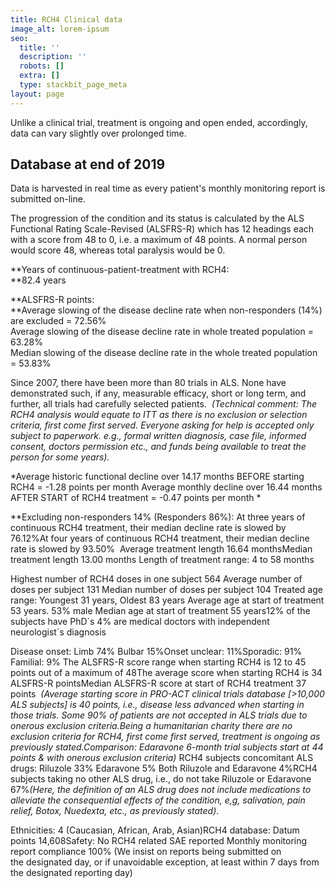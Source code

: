 ```yaml
---
title: RCH4 Clinical data
image_alt: lorem-ipsum
seo:
  title: ''
  description: ''
  robots: []
  extra: []
  type: stackbit_page_meta
layout: page
---
```

Unlike a clinical trial, treatment is ongoing and open ended, accordingly, data can vary slightly over prolonged time.

## Database at end of 2019

Data is harvested in real time as every patient's monthly monitoring report is submitted on-line.

The progression of the condition and its status is calculated by the ALS Functional Rating Scale-Revised (ALSFRS-R) which has 12 headings each with a score from 48 to 0, i.e. a maximum of 48 points.
A normal person would score 48, whereas total paralysis would be 0.

**Years of continuous-patient-treatment with RCH4:   
**82.4 years

**​ALSFRS-R points:  
**Average slowing of the disease decline rate when non-responders (14%) are excluded = 72.56%  
Average slowing of the disease decline rate in whole treated population = 63.28%  
Median slowing of the disease decline rate in the whole treated population = 53.83%  

Since 2007, there have been more than 80 trials in ALS. None have demonstrated such, if any, measurable efficacy, short or long term, and further, all trials had carefully selected patients.
​
*(Technical comment: The RCH4 analysis would equate to ITT as there is no exclusion or selection criteria, first come first served. Everyone asking for help is accepted only subject to paperwork. e.g., formal written diagnosis, case file, informed consent, doctors permission etc., and funds being available to treat the person for some years).*

\*Average historic functional decline over 14.17 months BEFORE starting RCH4 = -1.28 points per month
Average monthly decline over 16.44 months AFTER START of RCH4 treatment = -0.47 points per month \*

*​​*Excluding non-responders 14% (Responders 86%):
At three years of continuous RCH4 treatment, their median decline rate is slowed by 76.12%At four years of continuous RCH4 treatment, their median decline rate is slowed by 93.50%
​
Average treatment length 16.64 monthsMedian treatment length 13.00 months
Length of treatment range: 4 to 58 months

Highest number of RCH4 doses in one subject 564
Average number of doses per subject 131
Median number of doses per subject 104
Treated age range: Youngest 31 years, Oldest 83 years
Average age at start of treatment 53 years. 53% male
Median age at start of treatment 55 years
​12% of the subjects have PhD\`s
4% are medical doctors with independent neurologist\`s diagnosis

Disease onset: Limb 74% Bulbar 15%Onset unclear: 11%Sporadic: 91% Familial: 9%
The ALSFRS-R score range when starting RCH4 is 12 to 45 points out of a maximum of 48The average score when starting RCH4 is 34 ALSFRS-R pointsMedian ALSFRS-R score at start of RCH4 treatment 37 points
​
*(Average starting score in PRO-ACT clinical trials database \[>10,000 ALS subjects] is 40 points, i.e., disease less advanced when starting in those trials. Some 90% of patients are not accepted in ALS trials due to onerous exclusion criteria.Being a humanitarian charity there are no exclusion criteria for RCH4, first come first served, treatment is ongoing as previously stated.Comparison: Edaravone 6-month trial subjects start at 44 points & with onerous exclusion criteria)*
RCH4 subjects concomitant ALS drugs: Riluzole 33% Edaravone 5% Both Riluzole and Edaravone 4%RCH4 subjects taking no other ALS drug, i.e., do not take Riluzole or Edaravone 67%*(Here, the definition of an ALS drug does not include medications to alleviate the consequential effects of the condition, e,g, salivation, pain relief, Botox, Nuedexta, etc., as previously stated)*.

Ethnicities: 4 (Caucasian, African, Arab, Asian)RCH4 database: Datum points 14,608Safety: No RCH4 related SAE reported
Monthly monitoring report compliance 100% (We insist on reports being submitted on the designated day, or if unavoidable exception, at least within 7 days from the designated reporting day)
